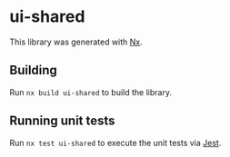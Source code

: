 # ui-shared

This library was generated with [Nx](https://nx.dev).

## Building

Run `nx build ui-shared` to build the library.

## Running unit tests

Run `nx test ui-shared` to execute the unit tests via [Jest](https://jestjs.io).
